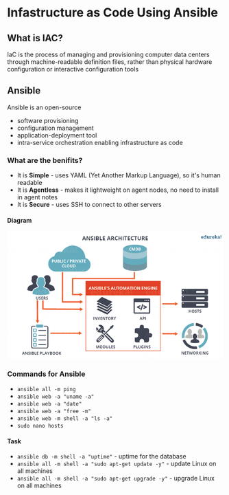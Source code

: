 # Infastructure as Code Using Ansible


## What is IAC?
IaC is the process of managing and provisioning computer data centers through machine-readable definition files, rather than physical hardware configuration or interactive configuration tools

## Ansible 
Ansible is an open-source

- software provisioning
- configuration management
- application-deployment tool
- intra-service orchestration enabling infrastructure as code

### What are the benifits?
- It is **Simple** - uses YAML (Yet Another Markup Language), so it's human readable
- It is **Agentless** - makes it lightweight on agent nodes, no need to install in agent notes
- It is **Secure** - uses SSH to connect to other servers

#### Diagram 
![ansible_diagram](https://github.com/ArunPanesar42/IAC_with_Ansible/blob/main/Images/Ansible_diagram.png?raw=true)
### Commands for Ansible
- ``ansible all -m ping``
- ``ansible web -a "uname -a"``
- ``ansible web -a "date"``
- ``ansible web -a "free -m"``
- ``ansible web -m shell -a "ls -a"``
- ``sudo nano hosts``
#### Task
- ``ansible db -m shell -a "uptime"`` - uptime for the database
- ``ansible all -m shell -a "sudo apt-get update -y"`` - update Linux on all machines
- ``ansible all -m shell -a "sudo apt-get upgrade -y"`` - upgrade Linux on all machines
